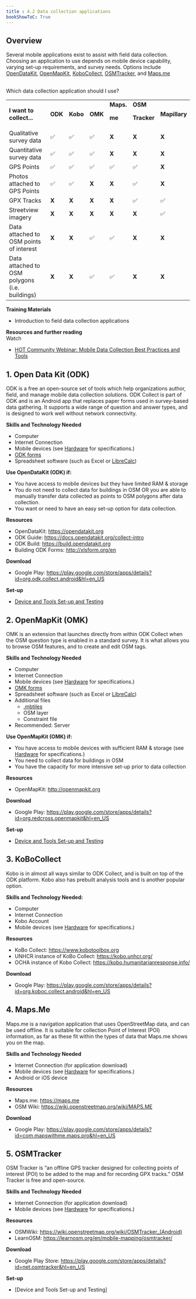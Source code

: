 ```yaml
---
title : 4.2 Data collection applications
bookShowToC: True
---
```


## Overview 
Several mobile applications exist to assist with field data collection. Choosing an application to use depends on mobile device capability, varying set-up requirements, and survey needs. Options include [OpenDataKit](https://opendatakit.org/), [OpenMapKit](http://openmapkit.org/), [KoboCollect](https://www.kobotoolbox.org), [OSMTracker](https://play.google.com/store/apps/details?id=net.osmtracker&hl=en_US), and [Maps.me](https://maps.me/)<br><br>

Which data collection application should I use?

<table>
  <tr>
   <td><strong>I want to collect...</strong>
   </td>
   <td><strong>ODK</strong>
   </td>
   <td><strong>Kobo</strong>
   </td>
   <td><strong>OMK</strong>
   </td>
   <td><strong>Maps.</strong>
<p>
<strong>me</strong>
   </td>
   <td><strong>OSM</strong>
<p>
<strong>Tracker</strong>
   </td>
   <td>
<strong>Mapillary</strong>
   </td>
  </tr>
  <tr>
   <td>Qualitative survey data
   </td>
   <td>✅
   </td>
   <td>✅
   </td>
   <td>✅
   </td>
   <td><strong>X</strong>
   </td>
   <td><strong>X</strong>
   </td>
   <td><strong>X</strong>
   </td>
  </tr>
  <tr>
   <td>Quantitative survey data
   </td>
   <td>✅
   </td>
   <td>✅
   </td>
   <td>✅
   </td>
   <td><strong>X</strong>
   </td>
   <td><strong>X</strong>
   </td>
   <td><strong>X</strong>
   </td>
  </tr>
  <tr>
   <td>GPS Points
   </td>
   <td>✅
   </td>
   <td>✅
   </td>
   <td>✅
   </td>
   <td>✅
   </td>
   <td>✅
   </td>
   <td><strong>X</strong>
   </td>
  </tr>
  <tr>
   <td>Photos attached to GPS Points
   </td>
   <td>✅
   </td>
   <td>✅
   </td>
   <td><strong>X</strong>
   </td>
   <td><strong>X</strong>
   </td>
   <td>✅
   </td>
   <td><strong>X</strong>
   </td>
  </tr>
  <tr>
   <td>GPX Tracks
   </td>
   <td><strong>X</strong>
   </td>
   <td><strong>X</strong>
   </td>
   <td><strong>X</strong>
   </td>
   <td><strong>X</strong>
   </td>
   <td>✅
   </td>
   <td>✅
   </td>
  </tr>
  <tr>
   <td>Streetview imagery
   </td>
   <td><strong>X</strong>
   </td>
   <td><strong>X</strong>
   </td>
   <td><strong>X</strong>
   </td>
   <td><strong>X</strong>
   </td>
   <td><strong>X</strong>
   </td>
   <td>✅
   </td>
  </tr>
  <tr>
   <td>Data attached to OSM points of interest
   </td>
   <td><strong>X</strong>
   </td>
   <td><strong>X</strong>
   </td>
   <td>✅
   </td>
   <td>✅
   </td>
   <td><strong>X</strong>
   </td>
   <td><strong>X</strong>
   </td>
  </tr>
  <tr>
   <td>Data attached to OSM polygons (i.e. buildings)
   </td>
   <td><strong>X</strong>
   </td>
   <td><strong>X</strong>
   </td>
   <td>✅
   </td>
   <td>✅
   </td>
   <td><strong>X</strong>
   </td>
   <td><strong>X</strong>
   </td>
  </tr>
</table>

**Training Materials**

* Introduction to field data collection applications

**Resources and further reading**
<br> Watch

* [HOT Community Webinar: Mobile Data Collection Best Practices and Tools](https://www.youtube.com/watch?v=36PXZPyUoLc)

## 1. Open Data Kit (ODK) 
ODK is a free an open-source set of tools which help organizations author, field, and manage mobile data collection solutions. ODK Collect is part of ODK and is an Android app that replaces paper forms used in survey-based data gathering. It supports a wide range of question and answer types, and is designed to work well without network connectivity.



**Skills and Technology Needed**

* Computer
* Internet Connection
* Mobile devices (see [Hardware](https://github.com/hotosm/toolbox/wiki/1.5-Hardware) for specifications.) 
* [ODK forms](https://github.com/hotosm/toolbox/wiki/4.3-Creating-forms-(ODK-OMK))
* Spreadsheet software (such as Excel or [LibreCalc](https://www.libreoffice.org/discover/calc/))

**Use OpenDataKit (ODK) if:**
  * You have access to mobile devices but they have limited RAM & storage
  * You do not need to collect data for buildings in OSM OR you are able to manually transfer data collected as points to OSM polygons after data collection. 
  * You want or need to have an easy set-up option for data collection.

**Resources**

* OpenDataKit: https://opendatakit.org
* ODK Guide: https://docs.opendatakit.org/collect-intro
* ODK Build: https://build.opendatakit.org
* Building ODK Forms: http://xlsform.org/en

**Download**

* Google Play: https://play.google.com/store/apps/details?id=org.odk.collect.android&hl=en_US

**Set-up**

* [Device and Tools Set-up and Testing](https://github.com/hotosm/toolbox/wiki/1.5.1-Setting-up-phones-and-servers#open-data-kit-odk)

## 2. OpenMapKit (OMK) 

OMK is an extension that launches directly from within ODK Collect when the OSM question type is enabled in a standard survey. It is what allows you to browse OSM features, and to create and edit OSM tags. 



**Skills and Technology Needed**

* Computer
* Internet Connection
* Mobile devices (see [Hardware](https://github.com/hotosm/toolbox/wiki/1.5-Hardware) for specifications.) 
* [OMK forms](https://github.com/hotosm/toolbox/wiki/4.3-Creating-forms-(ODK-OMK))
* Spreadsheet software (such as Excel or [LibreCalc](https://www.libreoffice.org/discover/calc/))
* Additional files
  * [.mbtiles](https://github.com/hotosm/toolbox/wiki/4.5-Creating-.mbtiles)
  * OSM layer
  * Constraint file
* Recommended: Server

**Use OpenMapKit (OMK) if:** 
  * You have access to mobile devices with sufficient RAM & storage (see [Hardware](https://github.com/hotosm/toolbox/wiki/1.5-Hardware) for specifications.) 
  * You need to collect data for buildings in OSM
  * You have the capacity for more intensive set-up prior to data collection

**Resources**

* OpenMapKit: http://openmapkit.org

**Download**

* Google Play: https://play.google.com/store/apps/details?id=org.redcross.openmapkit&hl=en_US

**Set-up**

* [Device and Tools Set-up and Testing](https://github.com/hotosm/toolbox/wiki/1.5.1-Setting-up-phones-and-servers#open-map-kit-omk)

## 3. KoBoCollect
Kobo is in almost all ways similar to ODK Collect, and is built on top of the ODK platform. Kobo also has prebuilt analysis tools and is another popular option. 

**Skills and Technology Needed:**

* Computer
* Internet Connection
* Kobo Account
* Mobile devices (see [Hardware](https://github.com/hotosm/toolbox/wiki/1.5-Hardware) for specifications.) 

**Resources**

* KoBo Collect: https://www.kobotoolbox.org
* UNHCR instance of KoBo Collect: https://kobo.unhcr.org/
* OCHA instance of Kobo Collect: https://kobo.humanitarianresponse.info/

**Download**

* Google Play: https://play.google.com/store/apps/details?id=org.koboc.collect.android&hl=en_US

## 4. Maps.Me
Maps.me is a navigation application that uses OpenStreetMap data, and can be used offline. It is suitable for collection Point of Interest (POI) information, as far as these fit within the types of data that Maps.me shows you on the map.

**Skills and Technology Needed**

* Internet Connection (for application download)
* Mobile devices (see [Hardware](https://github.com/hotosm/toolbox/wiki/1.5-Hardware) for specifications.) 
* Android or iOS device

**Resources**

* Maps.me: https://maps.me
* OSM Wiki: https://wiki.openstreetmap.org/wiki/MAPS.ME

**Download**

* Google Play: https://play.google.com/store/apps/details?id=com.mapswithme.maps.pro&hl=en_US

## 5. OSMTracker
OSM Tracker is “an offline GPS tracker designed for collecting points of interest (POI) to be added to the map and for recording GPX tracks.” OSM Tracker is free and open-source.

**Skills and Technology Needed**

* Internet Connection (for application download)
* Mobile devices (see [Hardware](https://github.com/hotosm/toolbox/wiki/1.5-Hardware) for specifications.) 

**Resources**

* OSMWiki: https://wiki.openstreetmap.org/wiki/OSMTracker_(Android)
* LearnOSM: https://learnosm.org/en/mobile-mapping/osmtracker/

**Download**

* Google Play Store: https://play.google.com/store/apps/details?id=net.osmtracker&hl=en_US

**Set-up**

* [Device and Tools Set-up and Testing]


